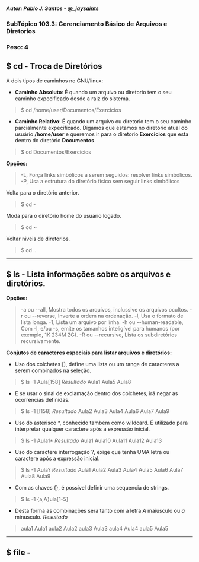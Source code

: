 ##### Autor: Pablo J. Santos - [@_jaysaints](#code)
### SubTópico 103.3: Gerenciamento Básico de Arquivos e Diretorios
### Peso: 4

## $ cd - Troca de Diretórios
A dois tipos de caminhos no GNU/linux:
- __Caminho Absoluto__: É quando um arquivo ou diretorio tem o seu caminho expecificado desde a raiz do sistema.
> $ cd /home/user/Documentos/Exercicios

- __Caminho Relativo__: É quando um arquivo ou diretorio tem o seu caminho parcialmente expecificado. Digamos que estamos no diretório atual do usuário **/home/user** e queremos ir para o diretorio **Exercicios** que esta dentro do diretório **Documentos**.
> $ cd Documentos/Exercicios

**Opções:**
> -L, Força links simbólicos a serem seguidos: resolver links simbólicos.
> -P, Usa a estrutura do diretório físico sem seguir links simbólicos

Volta para o diretório anterior.
> $ cd -

Moda para o diretório home do usuário logado.
> $ cd ~ 

Voltar niveis de diretorios.
> $ cd ..

______

## $ ls - Lista informações sobre os arquivos e diretórios.
**Opções:**
> -a ou --all, Mostra todos os arquivos, inclussive os arquivos ocultos.
> -r ou --reverse, Inverte a ordem na ordenação.
> -l, Usa o formato de lista longa.
> -1, Lista um arquivo por linha.
> -h ou --human-readable, Com -l, e/ou -s, emite os tamanhos inteligível para humanos (por exemplo, 1K 234M 2G).
> -R ou --recursive, Lista os subdiretórios recursivamente. 

**Conjutos de caracteres especiais para listar arquivos e diretórios:**

- Uso dos colchetes [], define uma lista ou um range de caracteres a serem combinados na seleção. 
> $ ls -1 Aula[158]
_Resultado_
> Aula1
> Aula5
> Aula8

- E se usar o sinal de exclamação dentro dos colchetes, irá negar as ocorrencias definidas.
> $ ls -1 [!158]
_Resultado_
> Aula2
> Aula3
> Aula4
> Aula6
> Aula7
> Aula9

- Uso do asterisco *, conhecido também como wildcard. É utilizado para interpretar qualquer caractere após a expressão inicial.
> $ ls -1 Aula1*
_Resultado_ 
> Aula1
> Aula10
> Aula11
> Aula12
> Aula13

- Uso do caractere interrogação ?, exige que tenha UMA letra ou caractere após a expressão inicial.
> $ ls -1 Aula?
_Resultado_
> Aula1
> Aula2
> Aula3
> Aula4
> Aula5
> Aula6
> Aula7
> Aula8
> Aula9

- Com as chaves {}, é possivel definir uma sequencia de strings.
> $ ls -1 {a,A}ula[1-5]
- Desta forma as combinações sera tanto com a letra _A_ maiusculo ou _a_ minusculo.
_Resultado_
> aula1
> Aula1
> aula2
> Aula2
> aula3
> Aula3
> aula4
> Aula4
> aula5
> Aula5

______

## $ file - 




































